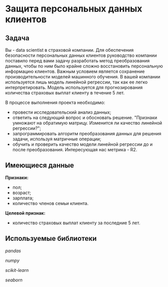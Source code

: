 # Защита персональных данных клиентов

## Задача
Вы - data scientist в страховой компании. Для обеспечения безопасности персональных данных клиентов руководство компании поставило перед вами задачу разработать метод преобразования данных, чтобы по ним было крайне сложно восстановить персональную информацию клиентов. Важным условием является сохранение производительности моделей машинного обучения. В вашей компании используется лишь модель линейной регрессии, так как ее легко интерпретировать. Модель используется для прогнозирования количества страховых выплат клиенту в течение 5 лет.

В процессе выполнения проекта необходимо:
- провести исследовательский анализ данных;
- ответить на следующий вопрос и обосновать решение. "Признаки умножают на обратимую матрицу. Изменится ли качество линейной регрессии?";
- запрограммировать алгоритм преобразования данных для решения задачи, используя матричные операции;
- обучить и проверить качество модели линейной регрессии до и после преобразования. Интересующая нас метрика - R2.

## Имеющиеся данные
**Признаки:**
- пол;
- возраст;
- зарплата;
- количество членов семьи клиента.

**Целевой признак:**
- количество страховых выплат клиенту за последние 5 лет.

## Используемые библиотеки
*pandas*

*numpy*

*scikit-learn*

*seaborn*
